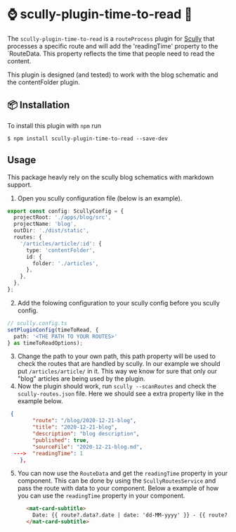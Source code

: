 # ⌚ scully-plugin-time-to-read 📖

The `scully-plugin-time-to-read` is a `routeProcess` plugin for [Scully](http://scully.io/) that processes a specific route and will add the 'readingTime' property to the `RouteData. This property reflects the time that people need to read the content.

This plugin is designed (and tested) to work with the blog schematic and the contentFolder plugin. 
## 📦 Installation

To install this plugin with `npm` run

```
$ npm install scully-plugin-time-to-read --save-dev
```

## Usage
This package heavly rely on the scully blog schematics with markdown support.

1. Open you scully configuration file (below is an example).

```typescript
export const config: ScullyConfig = {
  projectRoot: './apps/blog/src',
  projectName: 'blog',
  outDir: './dist/static',
  routes: {
    '/articles/article/:id': {
      type: 'contentFolder',
      id: {
        folder: './articles',
      },
    },
  },
};

```
2. Add the folowing configuration to your scully config before you scully config.

```typescript
// scully.config.ts
setPluginConfig(timeToRead, {
  path: '<THE PATH TO YOUR ROUTES>'
} as timeToReadOptions);

```
3. Change the path to your own path, this path property will be used to check the routes that are handled by scully. In our example we should put `/articles/article/` in it. This way we know for sure that only our "blog" articles are being used by the plugin.
4. Now the plugin should work, run `scully --scanRoutes` and check the `scully-routes.json` file. Here we should see a extra property like in the example below.

```json
 {
        "route": "/blog/2020-12-21-blog",
        "title": "2020-12-21-blog",
        "description": "blog description",
        "published": true,
        "sourceFile": "2020-12-21-blog.md",
  --->  "readingTime": 1
    },
```
5. You can now use the `RouteData` and get the `readingTime` property in your component. This can be done by using the `ScullyRoutesService` and pass the route with data to your component. Below a example of how you can use the `readingTime` property in your component.

```html
      <mat-card-subtitle>
        Date: {{ route?.data?.date | date: 'dd-MM-yyyy' }} - {{ route?.data?.readingTime | number:'1.0-0'}} min read
      </mat-card-subtitle>
```

